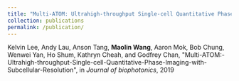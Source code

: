 ```yaml
---
title: "Multi-ATOM: Ultrahigh-throughput Single-cell Quantitative Phase Imaging with Subcellular Resolution"
collection: publications
permalink: /publication/
---
```

Kelvin Lee, Andy Lau, Anson Tang, **Maolin Wang**, Aaron Mok, Bob Chung, Wenwei Yan, Ho Shum, Kathryn Cheah, and Godfrey Chan, "Multi-ATOM:-Ultrahigh-throughput-Single-cell-Quantitative-Phase-Imaging-with-Subcellular-Resolution", in *Journal of biophotonics*, 2019
